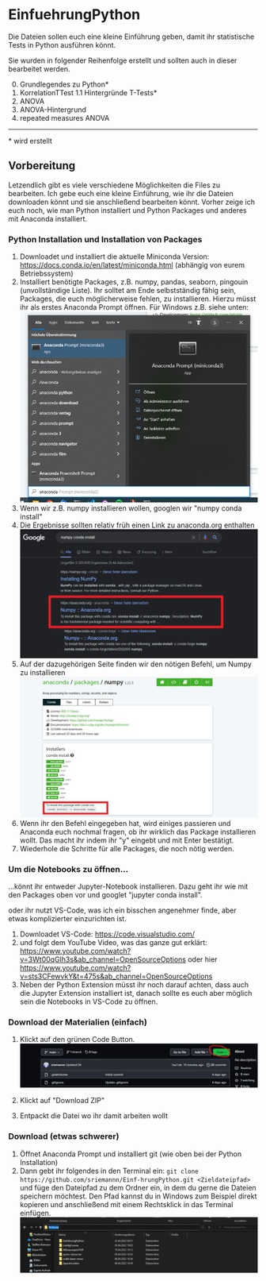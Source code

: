 # EinfuehrungPython

Die Dateien sollen euch eine kleine Einführung geben, damit ihr statistische Tests in Python ausführen könnt. 

Sie wurden in folgender Reihenfolge erstellt und sollten auch in dieser bearbeitet werden.

0. Grundlegendes zu Python*
1. KorrelationTTest
1.1 Hintergründe T-Tests*
2. ANOVA
3. ANOVA-Hintergrund
4. repeated measures ANOVA

________________________________________________________
\* wird erstellt

## Vorbereitung

Letzendlich gibt es viele verschiedene Möglichkeiten die Files zu bearbeiten. Ich gebe euch eine kleine Einführung, wie ihr die Dateien downloaden könnt und sie anschließend bearbeiten könnt. Vorher zeige ich euch noch, wie man Python installiert und Python Packages und anderes mit Anaconda installiert.

### Python Installation und Installation von Packages

1. Downloadet und installiert die aktuelle Miniconda Version: https://docs.conda.io/en/latest/miniconda.html (abhängig von eurem Betriebssystem)
2. Installiert benötigte Packages, z.B. numpy, pandas, seaborn, pingouin (unvollständige Liste). Ihr solltet am Ende selbstständig fähig sein, Packages, die euch möglicherweise fehlen, zu installieren. Hierzu müsst ihr als erstes Anaconda Prompt öffnen. Für Windows z.B. siehe unten:
![Öffne Anaconda Prompt](./images/ANACONDA01.png)
3. Wenn wir z.B. numpy installieren wollen, googlen wir "numpy conda install"
4. Die Ergebnisse sollten relativ früh einen Link zu anaconda.org enthalten
![Google Ergebnisse von Conda Install Numpy](./images/GoogleResultNumpyCondaInstall.png)
5. Auf der dazugehörigen Seite finden wir den nötigen Befehl, um Numpy zu installieren
![Numpy Anaconda.org](./images/NumpyCondaDocumentation.png)
6. Wenn ihr den Befehl eingegeben hat, wird einiges passieren und Anaconda euch nochmal fragen, ob ihr wirklich das Package installieren wollt. Das macht ihr indem ihr "y" eingebt und mit Enter bestätigt. 
7. Wiederhole die Schritte für alle Packages, die noch nötig werden.

### Um die Notebooks zu öffnen...
...könnt ihr entweder Jupyter-Notebook installieren. Dazu geht ihr wie mit den Packages oben vor und googlet "jupyter conda install".

oder ihr nutzt VS-Code, was ich ein bisschen angenehmer finde, aber etwas komplizierter einzurichten ist. 

1. Downloadet VS-Code: https://code.visualstudio.com/
2. und folgt dem YouTube Video, was das ganze gut erklärt: https://www.youtube.com/watch?v=3Wt00qGlh3s&ab_channel=OpenSourceOptions oder hier https://www.youtube.com/watch?v=sts3CFewvkY&t=475s&ab_channel=OpenSourceOptions
3. Neben der Python Extension müsst ihr noch darauf achten, dass auch die Jupyter Extension installiert ist, danach sollte es euch aber möglich sein die Notebooks in VS-Code zu öffnen.

### Download der Materialien (einfach)

1. Klickt auf den grünen Code Button.
![Bild 1 der Anleitung: Klicke auf den grünen Code Button](./images/Anleitung_1.png "Bild_1")

2. Klickt auf "Download ZIP"
3. Entpackt die Datei wo ihr damit arbeiten wollt

### Download (etwas schwerer)
1. Öffnet Anaconda Prompt und installiert git (wie oben bei der Python Installation)
2. Dann gebt ihr folgendes in den Terminal ein: `git clone https://github.com/sriemannn/Einf-hrungPython.git <Zieldateipfad>` und füge den Dateipfad zu dem Ordner ein, in dem du gerne die Dateien speichern möchtest. Den Pfad kannst du in Windows zum Beispiel direkt kopieren und anschließend mit einem Rechtsklick in das Terminal einfügen. ![Speicherpfad finden](./images/DenRichtigenPfadZumSpeichern.png)
